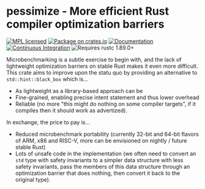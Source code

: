 # pessimize - More efficient Rust compiler optimization barriers

[![MPL licensed](https://img.shields.io/badge/license-MPL-blue.svg)](./LICENSE)
[![Package on crates.io](https://img.shields.io/crates/v/pessimize.svg)](https://crates.io/crates/pessimize)
[![Documentation](https://docs.rs/pessimize/badge.svg)](https://docs.rs/pessimize/)
[![Continuous
Integration](https://img.shields.io/github/actions/workflow/status/HadrienG2/pessimize/ci.yml?branch=master)](https://github.com/HadrienG2/pessimize/actions?query=workflow%3A%22Continuous+Integration%22)
![Requires rustc
1.89.0+](https://img.shields.io/badge/rustc-1.89.0+-lightgray.svg)

Microbenchmarking is a subtle exercise to begin with, and the lack of
lightweight optimization barriers on stable Rust makes it even more difficult.
This crate aims to improve upon the statu quo by providing an alternative to
`std::hint::black_box` which is...

- As lightweight as a library-based approach can be
- Fine-grained, enabling precise intent statement and thus lower overhead
- Reliable (no more "this might do nothing on some compiler targets", if it
  compiles then it should work as advertized).

In exchange, the price to pay is...

- Reduced microbenchmark portability (currently 32-bit and 64-bit flavors of
  ARM, x86 and RISC-V, more can be envisioned on nightly / future stable Rust)
- Lots of unsafe code in the implementation (we often need to convert an `std`
  type with safety invariants to a simpler data structure with less safety
  invariants, pass the members of this data structure through an optimization
  barrier that does nothing, then convert it back to the original type).
